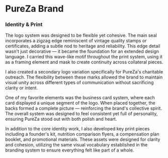 # PureZa Brand

### Identity & Print

The logo system was designed to be flexible yet cohesive. The main seal incorporates a zigzag edge reminiscent of vintage quality stamps or certificates, adding a subtle nod to heritage and reliability. This edge detail wasn't just decorative — it became the foundation for an extended design language. I carried this wave-like motif throughout the print system, using it as a framing element and mask to create continuity across collateral pieces.

I also created a secondary logo variation specifically for PureZa's charitable outreach. The flexibility between these marks allowed the brand to maintain visual unity across different types of communication without sacrificing clarity or intent.

One of my favorite elements was the business card system, where each card displayed a unique segment of the logo. When placed together, the backs formed a complete picture — reinforcing the brand's collective spirit. The overall system was designed to feel consistent yet full of personality, ensuring PureZa stood out with both polish and heart.

In addition to the core identity work, I also developed key print pieces including a founder's kit, nutrition comparison flyers, a compensation plan booklet, and promotional materials. These assets were designed for clarity and cohesion, utilizing the same visual vocabulary established in the branding system to ensure everything felt like part of a whole.
